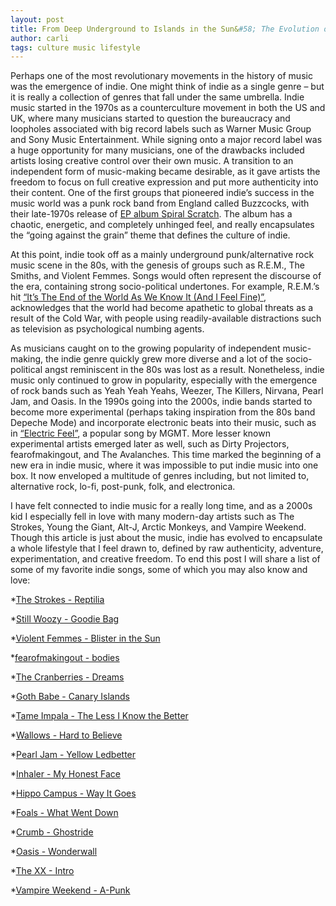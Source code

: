 ```yaml
---
layout: post
title: From Deep Underground to Islands in the Sun&#58; The Evolution of Indie Music
author: carli
tags: culture music lifestyle
---
```


Perhaps one of the most revolutionary movements in the history of music was the emergence of indie. One might think of indie as a single genre – but it is really a collection of genres that fall under the same umbrella. Indie music started in the 1970s as a counterculture movement in both the US and UK, where many musicians started to question the bureaucracy and loopholes associated with big record labels such as Warner Music Group and Sony Music Entertainment. While signing onto a major record label was a huge opportunity for many musicians, one of the drawbacks included artists losing creative control over their own music. A transition to an independent form of music-making became desirable, as it gave artists the freedom to focus on full creative expression and put more authenticity into their content. One of the first groups that pioneered indie’s success in the music world was a punk rock band from England called Buzzcocks, with their late-1970s release of [EP album Spiral Scratch](https://www.youtube.com/watch?v=AFJ71w_ez6Y). The album has a chaotic, energetic, and completely unhinged feel, and really encapsulates the “going against the grain” theme that defines the culture of indie.

At this point, indie took off as a mainly underground punk/alternative rock music scene in the 80s, with the genesis of groups such as R.E.M., The Smiths, and Violent Femmes. Songs would often represent the discourse of the era, containing strong socio-political undertones. For example, R.E.M.’s hit [“It’s The End of the World As We Know It (And I Feel Fine)”](https://www.youtube.com/watch?v=Z0GFRcFm-aY), acknowledges that the world had become apathetic to global threats as a result of the Cold War, with people using readily-available distractions such as television as psychological numbing agents. 

As musicians caught on to the growing popularity of independent music-making, the indie genre quickly grew more diverse and a lot of the socio-political angst reminiscent in the 80s was lost as a result. Nonetheless, indie music only continued to grow in popularity, especially with the emergence of rock bands such as Yeah Yeah Yeahs, Weezer, The Killers, Nirvana, Pearl Jam, and Oasis. In the 1990s going into the 2000s, indie bands started to become more experimental (perhaps taking inspiration from the 80s band Depeche Mode) and incorporate electronic beats into their music, such as in [“Electric Feel”](https://www.youtube.com/watch?v=MmZexg8sxyk), a popular song by MGMT. More lesser known experimental artists emerged later as well, such as Dirty Projectors, fearofmakingout, and The Avalanches. This time marked the beginning of a new era in indie music, where it was impossible to put indie music into one box. It now enveloped a multitude of genres including, but not limited to, alternative rock, lo-fi, post-punk, folk, and electronica.

I have felt connected to indie music for a really long time, and as a 2000s kid I especially fell in love with many modern-day artists such as The Strokes, Young the Giant, Alt-J, Arctic Monkeys, and Vampire Weekend. Though this article is just about the music, indie has evolved to encapsulate a whole lifestyle that I feel drawn to, defined by raw authenticity, adventure, experimentation, and creative freedom. To end this post I will share a list of some of my favorite indie songs, some of which you may also know and love:


*[The Strokes - Reptilia](https://www.youtube.com/watch?v=b8-tXG8KrWs)


*[Still Woozy - Goodie Bag](https://www.youtube.com/watch?v=zL3wWykAKfs)


*[Violent Femmes - Blister in the Sun](https://www.youtube.com/watch?v=JE-dqW4uBEE)


*[fearofmakingout - bodies](https://www.youtube.com/watch?v=LmLXduXz5Ok)


*[The Cranberries - Dreams](https://www.youtube.com/watch?v=Yam5uK6e-bQ)


*[Goth Babe - Canary Islands](https://www.youtube.com/watch?v=wC6C8Jnw3-Q)


*[Tame Impala - The Less I Know the Better](https://www.youtube.com/watch?v=2SUwOgmvzK4)


*[Wallows - Hard to Believe](https://www.youtube.com/watch?v=jlMr7FxqYIM)


*[Pearl Jam - Yellow Ledbetter](https://www.youtube.com/watch?v=iYtBMgLfqKQ)


*[Inhaler - My Honest Face](https://www.youtube.com/watch?v=dAP4B1G-SWk)


*[Hippo Campus - Way It Goes](https://www.youtube.com/watch?v=n3TQKEUne5Q)


*[Foals - What Went Down](https://www.youtube.com/watch?v=k2VtthmXZ0s)


*[Crumb - Ghostride](https://www.youtube.com/watch?v=HS4aJ_51qNQ)


*[Oasis - Wonderwall](https://www.youtube.com/watch?v=6hzrDeceEKc)


*[The XX - Intro](https://www.youtube.com/watch?v=qFq6nnw7xg0)


*[Vampire Weekend - A-Punk](https://www.youtube.com/watch?v=_XC2mqcMMGQ)


